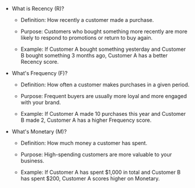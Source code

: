 -   What is Recency (R)?

    -   Definition: How recently a customer made a purchase.

    -   Purpose: Customers who bought something more recently are more likely to respond to promotions or return to buy again.

    -   Example: If Customer A bought something yesterday and Customer B bought something 3 months ago, Customer A has a better Recency score.


-   What's Frequency (F)?
    -    Definition: How often a customer makes purchases in a given period.

    -   Purpose: Frequent buyers are usually more loyal and more engaged with your brand.

    -    Example: If Customer A made 10 purchases this year and Customer B made 2, Customer A has a higher Frequency score.


-   What's Monetary (M)?
    -   Definition: How much money a customer has spent.

    -   Purpose: High-spending customers are more valuable to your business.

    -   Example: If Customer A has spent $1,000 in total and Customer B has spent $200, Customer A scores higher on Monetary.
    